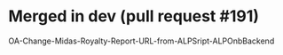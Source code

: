 # Merged in dev (pull request #191)

OA-Change-Midas-Royalty-Report-URL-from-ALPSript-ALPOnbBackend
